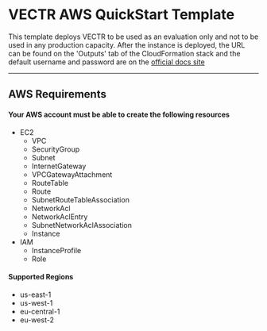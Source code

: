 # VECTR AWS QuickStart Template
This template deploys VECTR to be used as an evaluation only and not to be used in any production capacity.  After the instance is deployed, the URL can be found on the 'Outputs' tab of the CloudFormation stack and the default username
and password are on the [official docs site](https://docs.vectr.io/Installation/#usage)

---
## AWS Requirements
#### Your AWS account must be able to create the following resources
* EC2
  * VPC
  * SecurityGroup
  * Subnet
  * InternetGateway
  * VPCGatewayAttachment
  * RouteTable
  * Route
  * SubnetRouteTableAssociation
  * NetworkAcl
  * NetworkAclEntry
  * SubnetNetworkAclAssociation
  * Instance
* IAM
  * InstanceProfile
  * Role

#### Supported Regions
* us-east-1
* us-west-1
* eu-central-1
* eu-west-2

